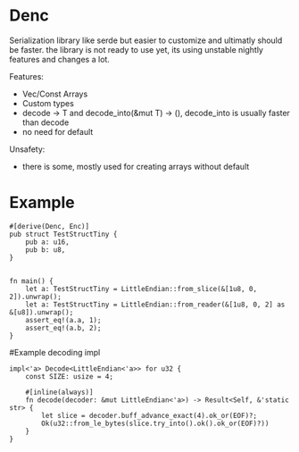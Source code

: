 # Denc

Serialization library like serde but easier to customize and ultimatly should be faster.
the library is not ready to use yet, its using unstable nightly features and changes a lot.

Features:
* Vec/Const Arrays
* Custom types
* decode -> T and decode_into(&mut T) -> (), decode_into is usually faster than decode
* no need for default

Unsafety:
* there is some, mostly used for creating arrays without default

# Example

```
#[derive(Denc, Enc)]
pub struct TestStructTiny {
    pub a: u16,
    pub b: u8,
}


fn main() {
    let a: TestStructTiny = LittleEndian::from_slice(&[1u8, 0, 2]).unwrap();
    let a: TestStructTiny = LittleEndian::from_reader(&[1u8, 0, 2] as &[u8]).unwrap();
    assert_eq!(a.a, 1);
    assert_eq!(a.b, 2);
}
```

#Example decoding impl

```
impl<'a> Decode<LittleEndian<'a>> for u32 {
    const SIZE: usize = 4;

    #[inline(always)]
    fn decode(decoder: &mut LittleEndian<'a>) -> Result<Self, &'static str> {
        let slice = decoder.buff_advance_exact(4).ok_or(EOF)?;
        Ok(u32::from_le_bytes(slice.try_into().ok().ok_or(EOF)?))
    }
}

```
